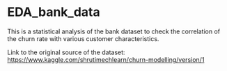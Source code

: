 # EDA_bank_data  
This is a statistical analysis of the bank dataset to check the correlation of the churn rate with various customer characteristics.

Link to the original source of the dataset: https://www.kaggle.com/shrutimechlearn/churn-modelling/version/1
